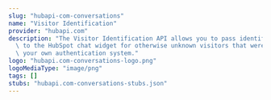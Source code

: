 ```yaml
---
slug: "hubapi-com-conversations"
name: "Visitor Identification"
provider: "hubapi.com"
description: "The Visitor Identification API allows you to pass identification information\
  \ to the HubSpot chat widget for otherwise unknown visitors that were verified by\
  \ your own authentication system."
logo: "hubapi.com-conversations-logo.png"
logoMediaType: "image/png"
tags: []
stubs: "hubapi.com-conversations-stubs.json"
---
```

